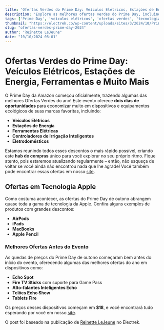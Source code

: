 ```yaml
---
title: 'Ofertas Verdes do Prime Day: Veículos Elétricos, Estações de Energia, Ferramentas e Muito Mais'
description: 'Explore as melhores ofertas verdes do Prime Day, incluindo veículos elétricos, estações de energia e gadgets sustentáveis.'
tags: ['Prime Day', 'veículos elétricos', 'ofertas verdes', 'tecnologia sustentável', 'ecologia']
thumbnail: "https://electrek.co/wp-content/uploads/sites/3/2024/10/Prime-Big-Deal-Day-2024-05.png?w=1600"
slug: "ofertas-verdes-prime-day-2024"
author: "Reinette LeJeune"
date: "10/10/2024 06:01"
---
```


# Ofertas Verdes do Prime Day: Veículos Elétricos, Estações de Energia, Ferramentas e Muito Mais

O Prime Day da Amazon começou oficialmente, trazendo algumas das melhores Ofertas Verdes do ano! Este evento oferece **dois dias de oportunidades** para economizar muito em dispositivos e equipamentos ecológicos de suas marcas favoritas, incluindo:  
- **Veículos Elétricos**  
- **Estações de Energia**  
- **Ferramentas Elétricas**  
- **Controladores de Irrigação Inteligentes**  
- **Eletrodomésticos**  

Estamos reunindo todos esses descontos o mais rápido possível, criando este **hub de compras** único para você explorar no seu próprio ritmo. Fique atento, pois estaremos atualizando regularmente – então, não esqueça de voltar se você ainda não encontrou nada que lhe agrade! Você também pode encontrar essas ofertas em nosso [site](https://electrek.co).

## Ofertas em Tecnologia Apple
Como costuma acontecer, as ofertas do Prime Day de outono abrangem quase toda a gama de tecnologia da Apple. Confira alguns exemplos de produtos com grandes descontos:
- **AirPods**  
- **iPads**  
- **MacBooks**  
- **Apple Pencil**  

### Melhores Ofertas Antes do Evento
As quedas de preços do Prime Day de outono começaram bem antes do início do evento, oferecendo algumas das melhores ofertas do ano em dispositivos como:
- **Echo Spot**  
- **Fire TV Sticks** com suporte para Game Pass  
- **Alto-falantes Inteligentes Echo**  
- **Telões Echo Show**  
- **Tablets Fire**  

Os preços desses dispositivos começam em **$18**, e você encontrará tudo esperando por você em nosso [site](https://electrek.co).

O post foi baseado na publicação de [Reinette LeJeune](https://electrek.co/2024/10/09/prime-day-green-deals-evs-power-stations-tools-smart-devices-appliances-more-2/) no Electrek.